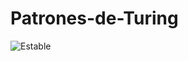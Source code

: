 # Patrones-de-Turing
![Estable](https://github.com/Sebashdz708/Patrones-de-Turing/blob/main/Estable.gif)
